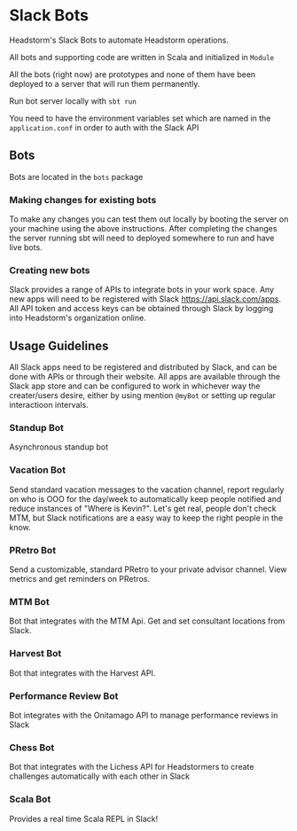 # Slack Bots

Headstorm's Slack Bots to automate Headstorm operations.

All bots and supporting code are written in Scala and initialized in `Module`

All the bots (right now) are prototypes and none of them have been deployed to a server that will run them permanently.

Run bot server locally with `sbt run`

You need to have the environment variables set which are named in the `application.conf` in order to auth with the Slack API

## Bots

Bots are located in the `bots` package

### Making changes for existing bots
To make any changes you can test them out locally by booting the server on your machine using the above instructions. After completing the changes the server running sbt will need to deployed somewhere to run and have live bots.

### Creating new bots
Slack provides a range of APIs to integrate bots in your work space. Any new apps will need to be registered with Slack https://api.slack.com/apps. All API token and access keys can be obtained through Slack by logging into Headstorm's organization online. 

## Usage Guidelines
All Slack apps need to be registered and distributed by Slack, and can be done with APIs or through their website. All apps are available through the Slack app store and can be configured to work in whichever way the creater/users desire, either by using mention `@myBot` or setting up regular interactioon intervals.

### Standup Bot

Asynchronous standup bot

### Vacation Bot

Send standard vacation messages to the vacation channel, report regularly on who is OOO for the day/week to automatically keep people notified and reduce instances of "Where is Kevin?".  Let's get real, people don't check MTM, but Slack notifications are a easy way to keep the right people in the know.

### PRetro Bot

Send a customizable, standard PRetro to your private advisor channel. View metrics and get reminders on PRetros.

### MTM Bot

Bot that integrates with the MTM Api.  Get and set consultant locations from Slack.

### Harvest Bot

Bot that integrates with the Harvest API.

### Performance Review Bot

Bot integrates with the Onitamago API to manage performance reviews in Slack

### Chess Bot

Bot that integrates with the Lichess API for Headstormers to create challenges automatically with each other in Slack

### Scala Bot

Provides a real time Scala REPL in Slack!

